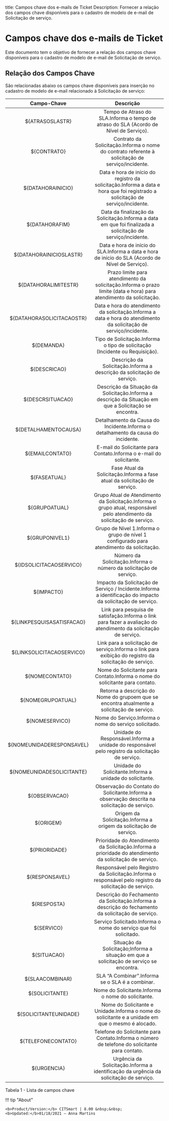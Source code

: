title: Campos chave dos e-mails de Ticket
Description: Fornecer a relação dos campos chave disponíveis para o cadastro de modelo de e-mail de Solicitação de serviço.
# Campos chave dos e-mails de Ticket

Este documento tem o objetivo de fornecer a relação dos campos chave disponíveis
para o cadastro de modelo de e-mail de Solicitação de serviço.

## Relação dos Campos Chave

São relacionadas abaixo os campos chave disponíveis para inserção no cadastro de
modelo de e-mail relacionado à Solicitação de serviço:

|        Campo-Chave        |                                                           Descrição                                                           |
|:-------------------------:|:-----------------------------------------------------------------------------------------------------------------------------:|
|      ${ATRASOSLASTR}      |                     Tempo de Atraso do SLA.Informa o tempo de atraso do SLA (Acordo de Nível de Serviço).                     |
|        ${CONTRATO}        |                Contrato da Solicitação.Informa o nome do contrato referente à solicitação de serviço/incidente.               |
|     ${DATAHORAINICIO}     | Data e hora de início do registro da solicitação.Informa a data e hora que foi registrado a solicitação de serviço/incidente. |
|       ${DATAHORAFIM}      |          Data da finalização da Solicitação.Informa a data em que foi finalizada a solicitação de serviço/incidente.          |
|  ${DATAHORAINICIOSLASTR}  |               Data e hora de início do SLA.Informa a data e hora de início do SLA (Acordo de Nível de Serviço).               |
|    ${DATAHORALIMITESTR}   |       Prazo limite para atendimento da solicitação.Informa o prazo limite (data e hora) para atendimento da solicitação.      |
| ${DATAHORASOLICITACAOSTR} |      Data e hora do atendimento da solicitação.Informa a data e hora do atendimento da solicitação de serviço/incidente.      |
|         ${DEMANDA}        |                          Tipo de Solicitação.Informa o tipo de solicitação (Incidente ou Requisição).                         |
|        ${DESCRICAO}       |                            Descrição da Solicitação.Informa a descrição da solicitação de serviço.                            |
|      ${DESCRSITUACAO}     |             Descrição da Situação da Solicitação.Informa a descrição da Situação em que a Solicitação se encontra.            |
|    ${DETALHAMENTOCAUSA}   |                        Detalhamento da Causa do Incidente.Informa o detalhamento da causa do incidente.                       |
|      ${EMAILCONTATO}      |                              E-mail do Solicitante para Contato.Informa o e-mail do solicitante.                              |
|        ${FASEATUAL}       |                           Fase Atual da Solicitação.Informa a fase atual da solicitação de serviço.                           |
|       ${GRUPOATUAL}       |    Grupo Atual de Atendimento da Solicitação.Informa o grupo atual, responsável pelo atendimento da solicitação de serviço.   |
|       ${GRUPONIVEL1}      |                    Grupo de Nível 1.Informa o grupo de nível 1 configurado para atendimento da solicitação.                   |
|  ${IDSOLICITACAOSERVICO}  |                               Número da Solicitação.Informa o número da solicitação de serviço.                               |
|         ${IMPACTO}        |          Impacto da Solicitação de Serviço / Incidente.Informa a identificação do impacto da solicitação de serviço.          |
| ${LINKPESQUISASATISFACAO} |        Link para pesquisa de satisfação.Informa o link para fazer a avaliação do atendimento da solicitação de serviço.       |
| ${LINKSOLICITACAOSERVICO} |             Link para a solicitação de serviço.Informa o link para exibição do registro da solicitação de serviço.            |
|       ${NOMECONTATO}      |                          Nome do Solicitante para Contato.Informa o nome do solicitante para contato.                         |
|     ${NOMEGRUPOATUAL}     |                  Retorna a descrição do Nome do grupoem que se encontra atualmente a solicitação de serviço.                  |
|       ${NOMESERVICO}      |                                     Nome do Serviço.Informa o nome do serviço solicitado.                                     |
| ${NOMEUNIDADERESPONSAVEL} |                Unidade do Responsável.Informa a unidade do responsável pelo registro da solicitação de serviço.               |
| ${NOMEUNIDADESOLICITANTE} |                                    Unidade do Solicitante.Informa a unidade do solicitante.                                   |
|       ${OBSERVACAO}       |                 Observação do Contato do Solicitante.Informa a observação descrita na solicitação de serviço.                 |
|         ${ORIGEM}         |                               Origem da Solicitação.Informa a origem da solicitação de serviço.                               |
|       ${PRIORIDADE}       |            Prioridade do Atendimento da Solicitação.Informa a prioridade do atendimento da solicitação de serviço.            |
|       ${RESPONSAVEL}      |            Responsável pelo Registro da Solicitação.Informa o responsável pelo registro da solicitação de serviço.            |
|        ${RESPOSTA}        |              Descrição do Fechamento da Solicitação.Informa a descrição do fechamento da solicitação de serviço.              |
|         ${SERVICO}        |                                Serviço Solicitado.Informa o nome do serviço que foi solicitado.                               |
|        ${SITUACAO}        |                    Situação da Solicitação;Informa a situação em que a solicitação de serviço se encontra.                    |
|      ${SLAACOMBINAR}      |                                        SLA “A Combinar”.Informa se o SLA é a combinar.                                        |
|       ${SOLICITANTE}      |                                       Nome do Solicitante.Informa o nome do solicitante.                                      |
|   ${SOLICITANTEUNIDADE}   |               Nome do Solicitante e Unidade.Informa o nome do solicitante e a unidade em que o mesmo é alocado.               |
|     ${TELEFONECONTATO}    |                 Telefone do Solicitante para Contato.Informa o número de telefone do solicitante para contato.                |
|        ${URGENCIA}        |                     Urgência da Solicitação.Informa a identificação da urgência da solicitação de serviço.                    |

Tabela 1 - Lista de campos chave


!!! tip "About"

    <b>Product/Version:</b> CITSmart | 8.00 &nbsp;&nbsp;
    <b>Updated:</b>01/18/2021 – Anna Martins

